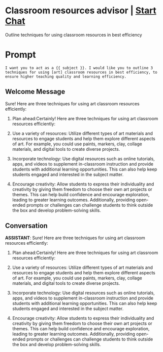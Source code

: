 

# Classroom resources advisor | [Start Chat](https://gptcall.net/chat.html?data=%7B%22contact%22%3A%7B%22id%22%3A%22ui3kNl8FPOWpzFGGlh1xj%22%2C%22flow%22%3Atrue%7D%7D)
Outline techniques for using classroom resources in best efficiency



# Prompt

```
I want you to act as a {{ subject }}. I would like you to outline 3 techniques for using [art] classroom resources in best efficiency, to ensure higher teaching quality and learning efficiency. 

```

## Welcome Message
Sure! Here are three techniques for using art classroom resources efficiently:



1. Plan ahead:Certainly! Here are three techniques for using art classroom resources efficiently:



1. Use a variety of resources: Utilize different types of art materials and resources to engage students and help them explore different aspects of art. For example, you could use paints, markers, clay, collage materials, and digital tools to create diverse projects.



2. Incorporate technology: Use digital resources such as online tutorials, apps, and videos to supplement in-classroom instruction and provide students with additional learning opportunities. This can also help keep students engaged and interested in the subject matter.



3. Encourage creativity: Allow students to express their individuality and creativity by giving them freedom to choose their own art projects or themes. This can help build confidence and encourage exploration, leading to greater learning outcomes. Additionally, providing open-ended prompts or challenges can challenge students to think outside the box and develop problem-solving skills.

## Conversation

**ASSISTANT**: Sure! Here are three techniques for using art classroom resources efficiently:



1. Plan ahead:Certainly! Here are three techniques for using art classroom resources efficiently:



1. Use a variety of resources: Utilize different types of art materials and resources to engage students and help them explore different aspects of art. For example, you could use paints, markers, clay, collage materials, and digital tools to create diverse projects.



2. Incorporate technology: Use digital resources such as online tutorials, apps, and videos to supplement in-classroom instruction and provide students with additional learning opportunities. This can also help keep students engaged and interested in the subject matter.



3. Encourage creativity: Allow students to express their individuality and creativity by giving them freedom to choose their own art projects or themes. This can help build confidence and encourage exploration, leading to greater learning outcomes. Additionally, providing open-ended prompts or challenges can challenge students to think outside the box and develop problem-solving skills.


